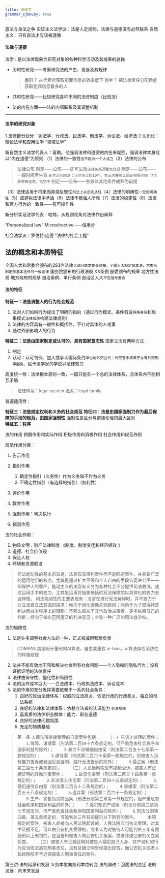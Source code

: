 ```yaml
---
title: 法理学
grammar_cjkRuby: true
---
```


恶法与良法之争
实证主义法学派：法是人定规则，法律与道德没有必然联系
自然主义：只有良法才应该被遵循

#### 法律与道德


法学
: 是以法律现象为研究对象的各种科学活动及其成果的总称
- 历时性研究——考察研究法的产生、发展及其规律
	 > 墨刑？
	> 古代官府获取犯罪信息的效率低下
	> 连坐？
		把法律责任分配给能获取犯罪信息最多的人

 - 共时性研究——比较研究各种不同的法律制度（比较法）
 - 法的内在方面——法的内部联系及其调整机制
****
#### 法学的研究对象
1.法律部分划分：宪法学、行政法、民法学、刑法学、诉讼法、经济法
2.认识论：理论法学和应用法学
“领域法学”


新自然主义法学代表人：富勒。他强调法律和道德的内在来呢西，强调法律本身应以“内在道德”为原则
（1）法律的一致性`法不能为一个人设立`（2）法律的公布
>法律公布
>制定——公布——即可生效`法律关系调整太仓促`
>制定——公布——一段时间后生效 `新劳动合同法：连续签订超10年，第三次要前无固定期限合同 华为解聘再返聘，钻空子`
>制定——公布——生效以其他条件成熟为前提

（3）法律适用于将来而非溯及既往`刑法上从旧先从轻`（4）法律的明确性`一定的明确性`（5）应避免法律中矛盾（6）法律不能强人所难（7）法律的稳定性（8）法律和官方行为的一致性——有可操作性

新分析实证法学代表：哈特。从规则视角对法律作出阐释

“Personalized law”
Microdirective——信用分

社会法学派：罗伯特·庞德 “法律的社会工程”


## 法的概念和本质特征
全国人大和常委会颁布的293件法律`大部分由常委会颁布，全国人大制定基本法，常委会制定除基本法外的一般法律`
国务院颁布的行政法规 XX条例
部委颁布的规章
地方性法规
地方政府的规章
自治条例、单行条例 自治区人大`不包括常委会`
#### 法的特征
**特征一：法是调整人的行为社会规范**
1. 法对人们如何行为提出了明确的指向（通过行为模式、条件假设`特殊身份`和后果模式`法律后果`构建法律规则）
2. 法律的内容具有一般性和概括性，不针对具体的人或事
3. 通过外部影响人的行为

**特征二：法是由国家制定或认可的，具有国家意志性**
国家立法有两种方式：
1. 制定
2. 认可：认可判例、加入或承认国际条约`维也纳外交公约：外交官未成年子女有外交刑事豁免`、赋予法学家的学说以法律效力


高度统一性：法律根本原则一致，一国只能有一个总的法律体系，且体系内不能相互矛盾
>法律体系：legal system
>法系：legal family

普遍适用性：
	
**特征三：法是规定权利和义务的社会规范**
**特征四：法是由国家强制力作为最后保障的手段的规范，由国家强制性**
强制性是区分与道德伦理的最大区别    
**特征五：程序**

法的作用
预期作用和实际作用
积极作用和消极作用
社会作用和规范作用

规范作用分类：
1. 告示作用
2. 指引作用
	1. 确定性指引（义务性）作为义务和不作为义务
	2. 不确定性指引（有选择的指引）（权利性）

3. 评价作用
4. 教育作用
5. 强制作用：判决执行
6. 预测作用

法的社会作用：
1. 物质文明：财产法律制度 《制度、制度变迁和经济绩效 》
2. 道德、社会价值观
3. 保证人权
4. 环境和资源假设


>司法能动性的基本宗旨是，法官应该审判案件而不是回避案件，并且要广泛的运用他们的权力，尤其是通过扩大平等和个人自由的手段去促进公平——即保护人的尊严。能动主义的法官有义务为各种社会不公提供司法救济，通过运用手中的权力，尤其是运用将抽象概括的宪法保障加以具体化的权力去这样做。 司法能动性的主要表现有：法官在进行宪法解释时，并不致力于对立法者立法意图的探求；倾向于弱化遵循先例原则；倾向于为了取得特定判决而减少程序上的限制；不那么顺从于其他政治决策者，更多依赖自己的判断；倾向于做出范围宽泛的判决意见；主张一种广泛的司法救济权。

法的局限性
1. 法是许多调整社会方法的一种，正式权威但繁琐负责
>COMPAS 美国用于量刑的AI算法，自由裁量权
>ai-bias，ai算法存在系统性的种族歧视

2. 法并不能有效地干预和解决社会所有社会问题——个人隐秘的隐私行为；没有证据证明的法律责任
3. 法律由保守性、僵化性和局限性
4. 法的运作成本巨大——立法成本、行政执法成本、诉讼成本
5. 法的作用的充分发挥需要依赖于一系列社会条件：
	1. 良好的政治法律体系：权威的立法机关、依法行政的行政机关、独立的司法系统 
	2. 良好的法律和法律体系：依赖立法者的认识能力 `司法解释`
	3. 高素质的法律职业群体：能力、职业道德
	4. 良好的法律问题氛围
	5. 充足的物质基础

>第一条 人民法院直接受理的自诉案件包括：
　　（一）告诉才处理的案件：
　　⒈侮辱、诽谤案（刑法第二百四十六条规定的，但严重危害社会秩序和国家利益的除外）；
　　⒉暴力干涉婚姻自由案（刑法第二百五十七条第一款规定的）；
　　⒊虐待案（刑法第二百六十条第一款规定的，但被害人没有能力告诉或者因受到强制、威吓无法告诉的除外）；
　　⒋侵占案（刑法第二百七十条规定的）。
　　（二）人民检察院没有提起公诉，被害人有证据证明的轻微刑事案件：
　　⒈故意伤害案（刑法第二百三十四条第一款规定的）；
　　⒉非法侵入住宅案（刑法第二百四十五条规定的）；
　　⒊侵犯通信自由案（刑法第二百五十二条规定的）；
　　⒋重婚案（刑法第二百五十八条规定的）；
　　⒌遗弃案（刑法第二百六十一条规定的）；
　　⒍生产、销售伪劣商品案（刑法分则第三章第一节规定的，但严重危害社会秩序和国家利益的除外）；
　　⒎侵犯知识产权案（刑法分则第三章第七节规定的，但严重危害社会秩序和国家利益的除外）；
　　⒏刑法分则第四章、第五章规定的，可能判处三年有期徒刑以下刑罚的案件。
　　本项规定的案件，被害人直接向人民法院起诉的，人民法院应当依法受理。对其中证据不足，可以由公安机关受理的，或者认为对被告人可能判处三年有期徒刑以上刑罚的，应当告知被害人向公安机关报案，或者移送公安机关立案侦查。
　　（三）被害人有证据证明对被告人侵犯自己人身、财产权利的行为应当依法追究刑事责任，且有证据证明曾经提出控告，而公安机关或者人民检察院不予追究被告人刑事责任的案件。
  
第三讲·法的起源和发展
义务本位向权利本位转变
法的演进：回溯法的变迁
法的发展：向未来发展